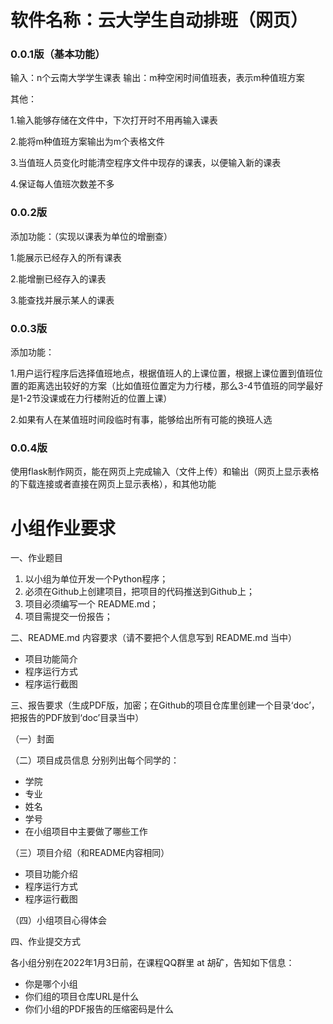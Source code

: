 # 软件名称：云大学生自动排班（网页）

### 0.0.1版（基本功能）

输入：n个云南大学学生课表
输出：m种空闲时间值班表，表示m种值班方案

其他：

1.输入能够存储在文件中，下次打开时不用再输入课表

2.能将m种值班方案输出为m个表格文件

3.当值班人员变化时能清空程序文件中现存的课表，以便输入新的课表

4.保证每人值班次数差不多

### 0.0.2版

添加功能：（实现以课表为单位的增删查）

1.能展示已经存入的所有课表

2.能增删已经存入的课表

3.能查找并展示某人的课表

### 0.0.3版

添加功能：

1.用户运行程序后选择值班地点，根据值班人的上课位置，根据上课位置到值班位置的距离选出较好的方案（比如值班位置定为力行楼，那么3-4节值班的同学最好是1-2节没课或在力行楼附近的位置上课）

2.如果有人在某值班时间段临时有事，能够给出所有可能的换班人选

### 0.0.4版

使用flask制作网页，能在网页上完成输入（文件上传）和输出（网页上显示表格的下载连接或者直接在网页上显示表格），和其他功能













# 小组作业要求

一、作业题目
1. 以小组为单位开发一个Python程序；
2. 必须在Github上创建项目，把项目的代码推送到Github上；
3. 项目必须编写一个 README.md；
4. 项目需提交一份报告；

二、README.md 内容要求（请不要把个人信息写到 README.md 当中）
- 项目功能简介
- 程序运行方式
- 程序运行截图

三、报告要求（生成PDF版，加密；在Github的项目仓库里创建一个目录‘doc’，把报告的PDF放到‘doc’目录当中）

（一）封面

（二）项目成员信息
分别列出每个同学的：
- 学院
- 专业
- 姓名
- 学号
- 在小组项目中主要做了哪些工作

（三）项目介绍（和README内容相同）
- 项目功能介绍
- 程序运行方式
- 程序运行截图

（四）小组项目心得体会

四、作业提交方式

各小组分别在2022年1月3日前，在课程QQ群里 at 胡矿，告知如下信息：
- 你是哪个小组
- 你们组的项目仓库URL是什么
- 你们小组的PDF报告的压缩密码是什么